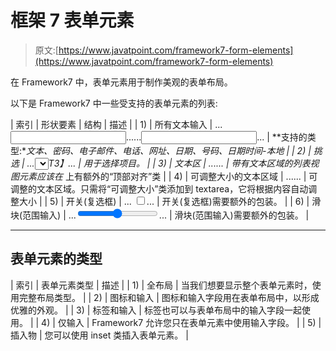 # 框架 7 表单元素

> 原文:[https://www.javatpoint.com/framework7-form-elements](https://www.javatpoint.com/framework7-form-elements)

在 Framework7 中，表单元素用于制作美观的表单布局。

以下是 Framework7 中一些受支持的表单元素的列表:

| 索引 | 形状要素 | 结构 | 描述 |
| 1) | 所有文本输入 | ...<input type="text">......<input type="email">... | **支持的类型:**文本、密码、电子邮件、电话、网址、日期、号码、日期时间-本地 |
| 2) | 挑选 | ...<select>...</select>T3】... | 用于选择项目。 |
| 3) | 文本区 | ...... | 带有文本区域的列表视图元素应该在*   上有额外的“顶部对齐”类 |
| 4) | 可调整大小的文本区域 | ...... | 可调整的文本区域。只需将“可调整大小”类添加到 textarea，它将根据内容自动调整大小 |
| 5) | 开关(复选框) | ... <label class="label-switch"><input type="checkbox">...</label> | 开关(复选框)需要额外的包装。 |
| 6) | 滑块(范围输入) | ...<input type="range" min="0" max="100" step="0.1">... | 滑块(范围输入)需要额外的包装。 |

* * *

## 表单元素的类型

| 索引 | 表单元素类型 | 描述 |
| 1) | 全布局 | 当我们想要显示整个表单元素时，使用完整布局类型。 |
| 2) | 图标和输入 | 图标和输入字段用在表单布局中，以形成优雅的外观。 |
| 3) | 标签和输入 | 标签也可以与表单布局中的输入字段一起使用。 |
| 4) | 仅输入 | Framework7 允许您只在表单元素中使用输入字段。 |
| 5) | 插入物 | 您可以使用 inset 类插入表单元素。 |